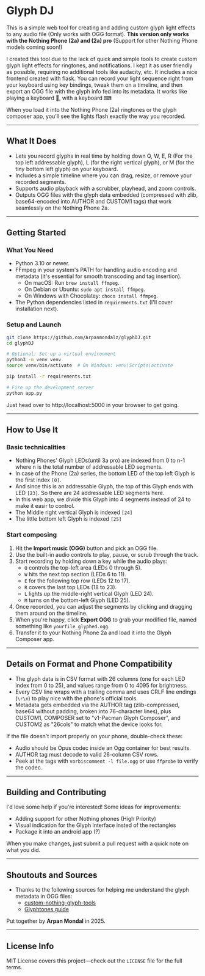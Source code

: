 # Glyph DJ

This is a simple web tool for creating and adding custom glyph light effects to any audio file (Only works with OGG format). **This version only works with the Nothing Phone (2a) and (2a) pro** (Support for other Nothing Phone models coming soon!) 

I created this tool due to the lack of quick and simple tools to create custom glyph light effects for ringtones, and notifications. I kept it as user friendly as possible, requiring no additional tools like audacity, etc. It includes a nice frontend created with flask. 
You can record your light sequence right from your keyboard using key bindings, tweak them on a timeline, and then export an OGG file with the glyph info fed into its metadata. It works like playing a keyboard 🎹, with a keyboard ⌨

When you load it into the Nothing Phone (2a) ringtones or the glyph composer app, you'll see the lights flash exactly the way you recorded. 

***

## What It Does

- Lets you record glyphs in real time by holding down Q, W, E, R (For the top left addressable glyph), L (for the right vertical glyph), or M (for the tiny bottom left glyph) on your keyboard.
- Includes a simple timeline where you can drag, resize, or remove your recorded segments.
- Supports audio playback with a scrubber, playhead, and zoom controls.
- Outputs OGG files with the glyph data embedded (compressed with zlib, base64-encoded into AUTHOR and CUSTOM1 tags) that work seamlessly on the Nothing Phone 2a.

***

## Getting Started

### What You Need

- Python 3.10 or newer.
- FFmpeg in your system's PATH for handling audio encoding and metadata (it's essential for smooth transcoding and tag insertion).
  - On macOS: Run `brew install ffmpeg`.
  - On Debian or Ubuntu: `sudo apt install ffmpeg`.
  - On Windows with Chocolatey: `choco install ffmpeg`.
- The Python dependencies listed in `requirements.txt` (I'll cover installation next).

### Setup and Launch

```bash
git clone https://github.com/Arpanmondalz/glyphDJ.git
cd glyphDJ

# Optional: Set up a virtual environment
python3 -m venv venv
source venv/bin/activate  # On Windows: venv\Scripts\activate

pip install -r requirements.txt

# Fire up the development server
python app.py
```

Just head over to http://localhost:5000 in your browser to get going.

***

## How to Use It

### Basic technicalities

- Nothing Phones' Glyph LEDs(until 3a pro) are indexed from 0 to n-1 where n is the total number of addressable LED segments. 
- In case of the Phone (2a) series, the bottom LED of the top left Glyph is the first index `[0]`. 
- And since this is an addressable Glyph, the top of this Glyph ends with LED `[23]`. So there are 24 addressable LED segments here. 
- In this web app, we divide this Glyph into 4 segments instead of 24 to make it easir to control. 
- The Middle right vertical Glyph is indexed `[24]`
- The little bottom left Glyph is indexed `[25]`

### Start composing

1. Hit the **Import music (OGG)** button and pick an OGG file.
2. Use the built-in audio controls to play, pause, or scrub through the track.
3. Start recording by holding down a key while the audio plays:
   - `Q` controls the top-left area (LEDs 0 through 5).
   - `W` hits the next top section (LEDs 6 to 11).
   - `E` for the following top row (LEDs 12 to 17).
   - `R` covers the last top LEDs (18 to 23).
   - `L` lights up the middle-right vertical Glyph (LED 24).
   - `M` turns on the bottom-left Glyph (LED 25).
4. Once recorded, you can adjust the segments by clicking and dragging them around on the timeline.
5. When you're happy, click **Export OGG** to grab your modified file, named something like `yourfile_glyphed.ogg`.
6. Transfer it to your Nothing Phone 2a and load it into the Glyph Composer app.

***

## Details on Format and Phone Compatibility

- The glyph data is in CSV format with 26 columns (one for each LED index from 0 to 25), and values range from 0 to 4095 for brightness.
- Every CSV line wraps with a trailing comma and uses CRLF line endings (`\r\n`) to play nice with the phone's official tools.
- Metadata gets embedded via the AUTHOR tag (zlib-compressed, base64 without padding, broken into 76-character lines), plus CUSTOM1, COMPOSER set to "v1-Pacman Glyph Composer", and CUSTOM2 as "26cols" to match what the device looks for.

If the file doesn't import properly on your phone, double-check these:
- Audio should be Opus codec inside an Ogg container for best results.
- AUTHOR tag must decode to valid 26-column CSV rows.
- Peek at the tags with `vorbiscomment -l file.ogg` or use `ffprobe` to verify the codec.

***

## Building and Contributing

I'd love some help if you're interested! Some ideas for improvements:
- Adding support for other Nothing phones (High Priority)
- Visual indication for the Glyph interface insted of the rectangles
- Package it into an android app (?)

When you make changes, just submit a pull request with a quick note on what you did.

***

## Shoutouts and Sources

- Thanks to the following sources for helping me understand the glyph metadata in OGG files:
  - [custom-nothing-glyph-tools](https://github.com/SebiAi/custom-nothing-glyph-tools)
  - [Glyphtones guide](https://glyphtones.firu.dev/guide)

Put together by **Arpan Mondal** in 2025.

***

## License Info

MIT License covers this project—check out the `LICENSE` file for the full terms.
